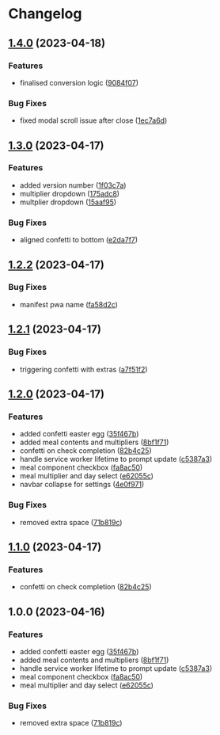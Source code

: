 # Changelog

## [1.4.0](https://github.com/opazupa/cracker-app/compare/v1.3.0...v1.4.0) (2023-04-18)


### Features

* finalised conversion logic ([9084f07](https://github.com/opazupa/cracker-app/commit/9084f0746e4a9e351f296b0248b813f421a285f2))


### Bug Fixes

* fixed modal scroll issue after close ([1ec7a6d](https://github.com/opazupa/cracker-app/commit/1ec7a6d698cb2855cadc217f770f3bd22bbb3c7c))

## [1.3.0](https://github.com/opazupa/cracker-app/compare/v1.2.2...v1.3.0) (2023-04-17)


### Features

* added version number ([1f03c7a](https://github.com/opazupa/cracker-app/commit/1f03c7ab7376d5a0cf17890830fd3c4fab78bbff))
* multiplier dropdown ([175adc8](https://github.com/opazupa/cracker-app/commit/175adc8656a44ef2aac5fa0d9d9e42e04f883dc7))
* multplier dropdown ([15aaf95](https://github.com/opazupa/cracker-app/commit/15aaf952c2d4bb4394bcb25e0e3444d08f2a68e6))


### Bug Fixes

* aligned confetti to bottom ([e2da7f7](https://github.com/opazupa/cracker-app/commit/e2da7f7fc33127a0d7d1476f53f9528e7ba4c50b))

## [1.2.2](https://github.com/opazupa/cracker-app/compare/v1.2.1...v1.2.2) (2023-04-17)


### Bug Fixes

* manifest pwa name ([fa58d2c](https://github.com/opazupa/cracker-app/commit/fa58d2c7610848ca8c5b19f697f1979a5c84d4d9))

## [1.2.1](https://github.com/opazupa/cracker-app/compare/v1.2.0...v1.2.1) (2023-04-17)


### Bug Fixes

* triggering confetti with extras ([a7f51f2](https://github.com/opazupa/cracker-app/commit/a7f51f25958ce3b1ca31c2204a68ddc3e63c1965))

## [1.2.0](https://github.com/opazupa/cracker-app/compare/v1.1.0...v1.2.0) (2023-04-17)


### Features

* added confetti easter egg ([35f467b](https://github.com/opazupa/cracker-app/commit/35f467b3205514a4817deb44c8f0b1020062b9c7))
* added meal contents and multipliers ([8bf1f71](https://github.com/opazupa/cracker-app/commit/8bf1f7166e5e5c62cdac074ceb9b0a62fdcf0ec5))
* confetti on check completion ([82b4c25](https://github.com/opazupa/cracker-app/commit/82b4c2522403733ba9f43bfe209b107daa4989e6))
* handle service worker lifetime to prompt update ([c5387a3](https://github.com/opazupa/cracker-app/commit/c5387a3e771f4c8e1b892f23621b3aa16ee880a1))
* meal component checkbox ([fa8ac50](https://github.com/opazupa/cracker-app/commit/fa8ac50f6144172aab8ea9b5215097c45bc035f2))
* meal multiplier and day select ([e62055c](https://github.com/opazupa/cracker-app/commit/e62055cee40cf4d0cc35509e3bc89d358f9f2246))
* navbar collapse for settings ([4e0f971](https://github.com/opazupa/cracker-app/commit/4e0f971164234decaa86fb5d27edee1a06c76bc8))


### Bug Fixes

* removed extra space ([71b819c](https://github.com/opazupa/cracker-app/commit/71b819c5070797d2d536962a595f99d1b9301a32))

## [1.1.0](https://github.com/opazupa/cracker-app/compare/v1.0.0...v1.1.0) (2023-04-17)


### Features

* confetti on check completion ([82b4c25](https://github.com/opazupa/cracker-app/commit/82b4c2522403733ba9f43bfe209b107daa4989e6))

## 1.0.0 (2023-04-16)


### Features

* added confetti easter egg ([35f467b](https://github.com/opazupa/cracker-app/commit/35f467b3205514a4817deb44c8f0b1020062b9c7))
* added meal contents and multipliers ([8bf1f71](https://github.com/opazupa/cracker-app/commit/8bf1f7166e5e5c62cdac074ceb9b0a62fdcf0ec5))
* handle service worker lifetime to prompt update ([c5387a3](https://github.com/opazupa/cracker-app/commit/c5387a3e771f4c8e1b892f23621b3aa16ee880a1))
* meal component checkbox ([fa8ac50](https://github.com/opazupa/cracker-app/commit/fa8ac50f6144172aab8ea9b5215097c45bc035f2))
* meal multiplier and day select ([e62055c](https://github.com/opazupa/cracker-app/commit/e62055cee40cf4d0cc35509e3bc89d358f9f2246))


### Bug Fixes

* removed extra space ([71b819c](https://github.com/opazupa/cracker-app/commit/71b819c5070797d2d536962a595f99d1b9301a32))
